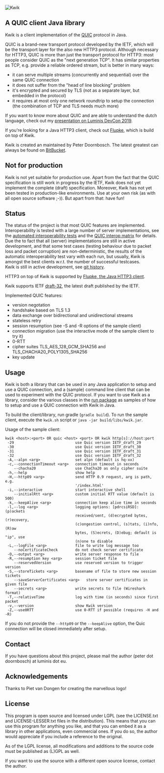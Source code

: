 ![Kwik](https://bitbucket.org/pjtr/kwik/raw/master/docs/media/Logo_Kwik_rectangle.png)

## A QUIC client Java library

Kwik is a client implementation of the [QUIC](https://en.wikipedia.org/wiki/QUIC) protocol in Java.

QUIC is a brand-new transport protocol developed by the IETF, which will be the transport layer for the also new HTTP3 protocol.
Although necessary for HTTP3, QUIC is more than just the transport protocol for HTTP3: most people consider QUIC as the 
"next generation TCP". It has similar properties as TCP, e.g. provide a reliable ordered stream, but is better in many ways:

* it can serve multiple streams (concurrently and sequential) over the same QUIC connection
* it does not suffer from the "head of line blocking" problem 
* it's encrypted and secured by TLS (not as a separate layer, but embedded in the protocol)
* it requires at most only one network roundtrip to setup the connection (the combination of TCP and TLS needs much more)

If you want to know more about QUIC and are able to understand the dutch language, check out
my [presentation on Luminis DevCon 2019](https://youtu.be/eR2tPOLQRws). 

If you're looking for a Java HTTP3 client, check out [Flupke](https://bitbucket.org/pjtr/flupke), which is build on top of Kwik.

Kwik is created an maintained by Peter Doornbosch. The latest greatest can always be found on [BitBucket](https://bitbucket.org/pjtr/kwik).

## Not for production

Kwik is not yet suitable for production use. 
Apart from the fact that the QUIC specification is still work in progress by the IETF, Kwik does not yet implement 
the complete (draft) specification. 
Moreover, Kwik has not yet been tested in production-like environments. 
Use at your own risk (as with all open source software ;-)).
But apart from that: have fun!

## Status

The status of the project is that most QUIC features are implemented. Interoperability is tested with a large
number of server implementations, see the [automated interoperability tests](https://interop.seemann.io/) and 
the [QUIC interop matrix](https://docs.google.com/spreadsheets/d/1D0tW89vOoaScs3IY9RGC0UesWGAwE6xyLk0l4JtvTVg/edit)
for details. Due the to fact that all (server) implementations are still in active development, and that some test cases
(testing behaviour due to packet loss and packet corruption) are non-deterministic, the results of the automatic
interoperability test vary with each run, but usually, Kwik is amongst the best clients w.r.t. the number of
successful testcases.  
Kwik is still in active development, see [git history](https://bitbucket.org/pjtr/kwik/commits/). 

HTTP3 on top of Kwik is supported by [Flupke, the Java HTTP3 client](https://bitbucket.org/pjtr/flupke).

Kwik supports IETF [draft-32](https://tools.ietf.org/html/draft-ietf-quic-transport-32), the latest draft published by the IETF.

Implemented QUIC features:

* version negotation
* handshake based on TLS 1.3
* data exchange over bidirectional and unidirectional streams
* stateless retry
* session resumption (see -S and -R options of the sample client)
* connection migration (use the interactive mode of the sample client to try it)
* 0-RTT
* cipher suites TLS_AES_128_GCM_SHA256 and TLS_CHACHA20_POLY1305_SHA256
* key update


## Usage

Kwik is both a library that can be used in any Java application to setup and use a QUIC connection, 
and a (sample) command line client that can be used to experiment with the QUIC protocol. 
If you want to use Kwik as a library, consider the various classes in 
the [run package](https://bitbucket.org/pjtr/kwik/src/master/src/main/java/net/luminis/quic/run/) as samples
of how to setup and use a QUIC connection with Kwik in Java.

To build the client/library, run gradle (`gradle build`).
To run the sample client, execute the `kwik.sh` script or `java -jar build/libs/kwik.jar`. 

Usage of the sample client:

    kwik <host>:<port> OR quic <host> <port> OR kwik http[s]://host:port
     -29                            use Quic version IETF_draft_29
     -30                            use Quic version IETF_draft_30
     -31                            use Quic version IETF_draft_31
     -32                            use Quic version IETF_draft_32    
     -A,--alpn <arg>                set alpn (default is hq-xx)
     -c,--connectionTimeout <arg>   connection timeout in seconds
        --chacha20                  use ChaCha20 as only cipher suite     
     -h,--help                      show help
     -H,--http09 <arg>              send HTTP 0.9 request, arg is path, e.g.
                                    '/index.html'
     -i,--interactive               start interactive shell
        --initialRtt <arg>          custom initial RTT value (default is 500)
     -k,--keepAlive <arg>           connection keep alive time in seconds
     -l,--log <arg>                 logging options: [pdrcsiRSD]: (p)ackets
                                    received/sent, (d)ecrypted bytes, (r)ecovery,
                                    (c)ongestion control, (s)tats, (i)nfo, (R)aw
                                    bytes, (S)ecrets, (D)ebug; default is "ip", use
                                    (n)one to disable
     -L,--logFile <arg>             file to write log message too
        --noCertificateCheck        do not check server certificate
     -O,--output <arg>              write server response to file
     -R,--resumption key <arg>      session ticket file
        --reservedVersion           use reserved version to trigger version
     -S,--storeTickets <arg>        basename of file to store new session tickets
        --saveServerCertificates <arg>   store server certificates in given file
        --secrets <arg>             write secrets to file (Wireshark format)
     -T,--relativeTime              log with time (in seconds) since first packet 
     -v,--version                   show Kwik version                                   
     -Z,--use0RTT                   use 0-RTT if possible (requires -H and -R)
            
If you do not provide the `--http09` or the `--keepAlive` option, the Quic connection will be closed immediately after setup.

                                
## Contact

If you have questions about this project, please mail the author (peter dot doornbosch) at luminis dot eu.

## Acknowledgements

Thanks to Piet van Dongen for creating the marvellous logo!

## License

This program is open source and licensed under LGPL (see the LICENSE.txt and LICENSE-LESSER.txt files in the distribution). 
This means that you can use this program for anything you like, and that you can embed it as a library in other applications, even commercial ones. 
If you do so, the author would appreciate if you include a reference to the original.
 
As of the LGPL license, all modifications and additions to the source code must be published as (L)GPL as well.

If you want to use the source with a different open source license, contact the author.